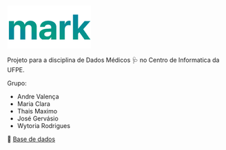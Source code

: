 ![mark](assets/images/logo.png)

Projeto para a disciplina de Dados Médicos 🩺 no Centro de Informatica da UFPE. 

Grupo: 
* Andre Valença
* Maria Clara
* Thais Maximo
* José Gervásio
* Wytoria Rodrigues

🎲 [Base de dados](https://archive-beta.ics.uci.edu/dataset/697/predict+students+dropout+and+academic+success)

